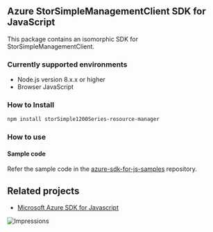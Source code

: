 ## Azure StorSimpleManagementClient SDK for JavaScript

This package contains an isomorphic SDK for StorSimpleManagementClient.

### Currently supported environments

- Node.js version 8.x.x or higher
- Browser JavaScript

### How to Install

```bash
npm install storSimple1200Series-resource-manager
```

### How to use

#### Sample code

Refer the sample code in the [azure-sdk-for-js-samples](https://github.com/Azure/azure-sdk-for-js-samples) repository.

## Related projects

- [Microsoft Azure SDK for Javascript](https://github.com/Azure/azure-sdk-for-js)


![Impressions](https://azure-sdk-impressions.azurewebsites.net/api/impressions/azure-sdk-for-js%2Fsdk%2Fcdn%2Farm-cdn%2FREADME.png)